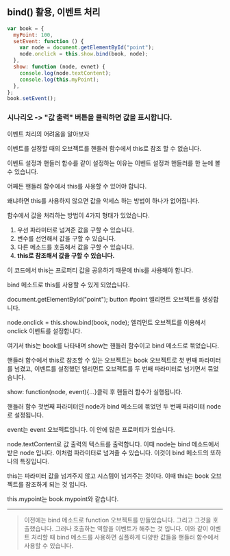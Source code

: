## bind() 활용, 이벤트 처리

```js
var book = {
  myPoint: 100,
  setEvent: function () {
    var node = document.getElementById("point");
    node.onclick = this.show.bind(book, node);
  },
  show: function (node, evnet) {
    console.log(node.textContent);
    console.log(this.myPoint);
  },
};
book.setEvent();
```

### 시나리오 -> "값 출력" 버튼을 클릭하면 값을 표시합니다.

이벤트 처리의 어려움을 알아보자

이벤트를 설정할 때의 오브젝트를 핸들러 함수에서 this로 참조 할 수 없습니다.

이벤트 설정과 핸들러 함수를 같이 설정하는 이유는 이벤트 설정과 핸들러를 한 눈에 볼 수 있습니다.

어째든 핸들러 함수에서 this를 사용할 수 있어야 합니다.

왜냐하면 this를 사용하지 않으면 값을 악세스 하는 방법이 하나가 없어집니다.

함수에서 값을 처리하는 방법이 4가지 형태가 있었습니다.

1. 우선 파라미터로 넘겨준 값을 구할 수 있습니다.
2. 변수를 선언해서 값을 구할 수 있습니다.
3. 다른 메소드를 호출해서 값을 구할 수 있습니다.
4. **this로 참조해서 값을 구할 수 있습니다.**

이 코드에서 this는 프로퍼티 값을 공유하기 때문에 this를 사용해야 합니다.

bind 메소드로 this를 사용할 수 있게 되었습니다.

document.getElementById("point"); button #point 엘리먼트 오브젝트를 생성합니다.

node.onclick = this.show.bind(book, node); 엘리먼트 오브젝트를 이용해서 onclick 이벤트를 설정합니다.

여기서 this는 book를 나타내며 show는 핸들러 함수이고 bind 메소드로 묶었습니다.

핸들러 함수에서 this로 참조할 수 있는 오브젝트는 book 오브젝트로 첫 번째 파라미터를 넘겼고, 이벤트를 설정했던 엘리먼트 오브젝트를 두 번째 파라미터로 넘기면서 묶었습니다.

show: function(node, event){...}클릭 후 핸들러 함수가 실행됩니다.

핸들러 함수 첫번째 파라미터인 node가 bind 메소드에 묶었던 두 번째 파라미터 node로 설정됩니다.

event는 event 오브젝트입니다. 이 안에 많은 프로퍼티가 있습니다.

node.textContent로 값 출력의 텍스트를 출력합니다. 이때 node는 bind 메소드에서 받은 node 입니다. 이처럼 파라미터로 넘겨줄 수 있습니다. 이것이 bind 메소드의 또하나의 특징입니다.

this는 파라미터 값을 넘겨주지 않고 시스템이 넘겨주는 것이다. 이때 this는 book 오브젝트를 참조하게 되는 것 입니다.

this.mypoint는 book.mypoint와 같습니다.

---

> 이전에는 bind 메소드로 function 오브젝트를 만들었습니다. 그리고 그것을 호출했습니다. 그러나 호출하는 역할을 이벤트가 해주는 것 입니다. 이와 같이 이벤트 처리할 때 bind 메소드를 사용하면 심플하게 다양한 값들을 핸들러 함수에서 사용할 수 있습니다.
